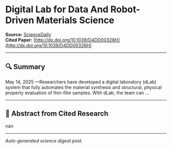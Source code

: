 # Digital Lab for Data And Robot-Driven Materials Science

**Source:** [ScienceDaily](https://www.sciencedaily.com/releases/2025/05/250514120105.htm)  
**Cited Paper:** [http://dx.doi.org/10.1039/D4DD00326H](http://dx.doi.org/10.1039/D4DD00326H)

---

## 🔍 Summary
May 14, 2025 —Researchers have developed a digital laboratory (dLab) system that fully automates the material synthesis and structural, physical property evaluation of thin-film samples. With dLab, the team can ...

---

## 📄 Abstract from Cited Research
nan

---

*Auto-generated science digest post.*
